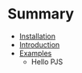 # Summary

* [Installation](docs/installation.md)
* [Introduction](docs/introduction.md)
* [Examples](docs/examples/introduction.md)
   * Hello PJS

